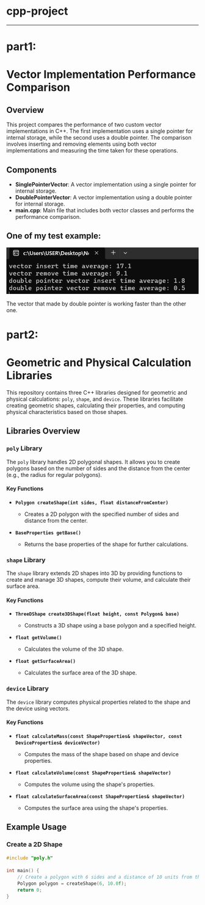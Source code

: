 # cpp-project

***
# part1:
  # Vector Implementation Performance Comparison

## Overview

This project compares the performance of two custom vector implementations in C++. The first implementation uses a single pointer for internal storage, while the second uses a double pointer. The comparison involves inserting and removing elements using both vector implementations and measuring the time taken for these operations.

## Components

- **SinglePointerVector**: A vector implementation using a single pointer for internal storage.
- **DoublePointerVector**: A vector implementation using a double pointer for internal storage.
- **main.cpp**: Main file that includes both vector classes and performs the performance comparison.

## One of my test example:
![res](Part1/result1.png)

The vector that made by double pointer is working faster than the other one.

# part2:
# Geometric and Physical Calculation Libraries

This repository contains three C++ libraries designed for geometric and physical calculations: `poly`, `shape`, and `device`. These libraries facilitate creating geometric shapes, calculating their properties, and computing physical characteristics based on those shapes.

## Libraries Overview

### `poly` Library

The `poly` library handles 2D polygonal shapes. It allows you to create polygons based on the number of sides and the distance from the center (e.g., the radius for regular polygons).

#### Key Functions

- **`Polygon createShape(int sides, float distanceFromCenter)`**
  - Creates a 2D polygon with the specified number of sides and distance from the center.
  
- **`BaseProperties getBase()`**
  - Returns the base properties of the shape for further calculations.

### `shape` Library

The `shape` library extends 2D shapes into 3D by providing functions to create and manage 3D shapes, compute their volume, and calculate their surface area.

#### Key Functions

- **`ThreeDShape create3DShape(float height, const Polygon& base)`**
  - Constructs a 3D shape using a base polygon and a specified height.
  
- **`float getVolume()`**
  - Calculates the volume of the 3D shape.
  
- **`float getSurfaceArea()`**
  - Calculates the surface area of the 3D shape.

### `device` Library

The `device` library computes physical properties related to the shape and the device using vectors.

#### Key Functions

- **`float calculateMass(const ShapeProperties& shapeVector, const DeviceProperties& deviceVector)`**
  - Computes the mass of the shape based on shape and device properties.

- **`float calculateVolume(const ShapeProperties& shapeVector)`**
  - Computes the volume using the shape's properties.

- **`float calculateSurfaceArea(const ShapeProperties& shapeVector)`**
  - Computes the surface area using the shape's properties.

## Example Usage

### Create a 2D Shape

```cpp
#include "poly.h"

int main() {
    // Create a polygon with 6 sides and a distance of 10 units from the center
    Polygon polygon = createShape(6, 10.0f);
    return 0;
}

